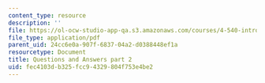 ```yaml
---
content_type: resource
description: ''
file: https://ol-ocw-studio-app-qa.s3.amazonaws.com/courses/4-540-introduction-to-shape-grammars-i-fall-2018/fec4103db325fcc94329804f753e4be2_MIT4_540F18_qa2.pdf
file_type: application/pdf
parent_uid: 24cc6e0a-907f-6837-04a2-d0388448ef1a
resourcetype: Document
title: Questions and Answers part 2
uid: fec4103d-b325-fcc9-4329-804f753e4be2
---
```

